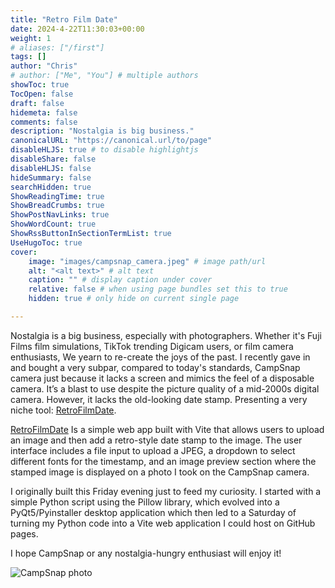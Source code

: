 ```yaml
---
title: "Retro Film Date"
date: 2024-4-22T11:30:03+00:00
weight: 1
# aliases: ["/first"]
tags: []
author: "Chris"
# author: ["Me", "You"] # multiple authors
showToc: true
TocOpen: false
draft: false
hidemeta: false
comments: false
description: "Nostalgia is big business."
canonicalURL: "https://canonical.url/to/page"
disableHLJS: true # to disable highlightjs
disableShare: false
disableHLJS: false
hideSummary: false
searchHidden: true
ShowReadingTime: true
ShowBreadCrumbs: true
ShowPostNavLinks: true
ShowWordCount: true
ShowRssButtonInSectionTermList: true
UseHugoToc: true
cover:
    image: "images/campsnap_camera.jpeg" # image path/url
    alt: "<alt text>" # alt text
    caption: "" # display caption under cover
    relative: false # when using page bundles set this to true
    hidden: true # only hide on current single page

---
```

Nostalgia is a big business, especially with photographers. Whether it's Fuji Films film simulations, TikTok trending Digicam users, or film camera enthusiasts, We yearn to re-create the joys of the past.  I recently gave in and bought a very subpar, compared to today's standards, CampSnap camera just because it lacks a screen and mimics the feel of a disposable camera. It’s a blast to use despite the picture quality of a mid-2000s digital camera. However, it lacks the old-looking date stamp. Presenting a very niche tool: 
[RetroFilmDate](https://www.cjvillarreal.com/RetroFilmDate/). 

[RetroFilmDate](https://www.cjvillarreal.com/RetroFilmDate/) Is a simple web app built with Vite that allows users to upload an image and then add a retro-style date stamp to the image. The user interface includes a file input to upload a JPEG, a dropdown to select different fonts for the timestamp, and an image preview section where the stamped image is displayed on a photo I took on the CampSnap camera.

I originally built this Friday evening just to feed my curiosity. I started with a simple Python script using the Pillow library, which evolved into a PyQt5/Pyinstaller desktop application which then led to a Saturday of turning my Python code into a Vite web application I could host on GitHub pages. 

I hope CampSnap or any nostalgia-hungry enthusiast will enjoy it!

![CampSnap photo](../../images/campsnapexample.jpg)

